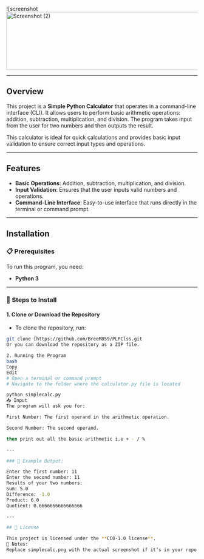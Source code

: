 ![screenshot
<img width="743" height="153" alt="Screenshot (2)" src="https://github.com/user-attachments/assets/d1e20bbc-df7f-4c68-a314-734909f9c76d" />


---

## Overview

This project is a **Simple Python Calculator** that operates in a command-line interface (CLI). It allows users to perform basic arithmetic operations: addition, subtraction, multiplication, and division. The program takes input from the user for two numbers and then outputs the result.

This calculator is ideal for quick calculations and provides basic input validation to ensure correct input types and operations.

---

## Features

- **Basic Operations**: Addition, subtraction, multiplication, and division.
- **Input Validation**: Ensures that the user inputs valid numbers and operations.
- **Command-Line Interface**: Easy-to-use interface that runs directly in the terminal or command prompt.

---

## Installation

### 📋 Prerequisites

To run this program, you need:

- **Python 3**

---

### 🧰 Steps to Install

#### 1. Clone or Download the Repository

- To clone the repository, run:

```bash
git clone [https://github.com/BreeM859/PLPClss.git
Or you can download the repository as a ZIP file.

2. Running the Program
bash
Copy
Edit
# Open a terminal or command prompt
# Navigate to the folder where the calculator.py file is located

python simplecalc.py
📥 Input
The program will ask you for:

First Number: The first operand in the arithmetic operation.

Second Number: The second operand.

then print out all the basic arithmetic i.e + - / %

---

### 🔁 Example Output:

Enter the first number: 11
Enter the second number: 11
Results of your two numbers:
Sum: 5.0
Difference: -1.0
Product: 6.0
Quotient: 0.6666666666666666

---

## 📄 License

This project is licensed under the **CC0-1.0 license**.
📝 Notes:
Replace simplecalc.png with the actual screenshot if it’s in your repo.

